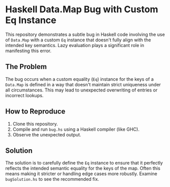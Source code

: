 # Haskell Data.Map Bug with Custom Eq Instance

This repository demonstrates a subtle bug in Haskell code involving the use of `Data.Map` with a custom `Eq` instance that doesn't fully align with the intended key semantics.  Lazy evaluation plays a significant role in manifesting this error.

## The Problem
The bug occurs when a custom equality (`Eq`) instance for the keys of a `Data.Map` is defined in a way that doesn't maintain strict uniqueness under all circumstances.  This may lead to unexpected overwriting of entries or incorrect lookups.

## How to Reproduce
1. Clone this repository.
2. Compile and run `bug.hs` using a Haskell compiler (like GHC).
3. Observe the unexpected output.

## Solution
The solution is to carefully define the `Eq` instance to ensure that it perfectly reflects the intended semantic equality for the keys of the map.  Often this means making it stricter or handling edge cases more robustly.   Examine `bugSolution.hs` to see the recommended fix.